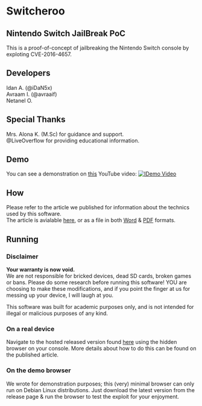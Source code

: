 # Switcheroo
## Nintendo Switch JailBreak PoC
This is a proof-of-concept of jailbreaking the Nintendo Switch console by exploting CVE-2016-4657.

## Developers
Idan A. (@iDaN5x)  
Avraam I. (@avraaif)  
Netanel O.  

## Special Thanks
Mrs. Alona K. (M.Sc) for guidance and support.  
@LiveOverflow for providing educational information.

## Demo
You can see a demonstration on [this](https://youtu.be/KDiXJ-Q4mkY) YouTube video:
[![IDemo Video](https://img.youtube.com/vi/KDiXJ-Q4mkY/0.jpg)](https://www.youtube.com/watch?v=KDiXJ-Q4mkY)

## How
Please refer to the article we published for information about the technics used by this software.  
The article is avialable [here](https://github.com/iDaN5x/Switcheroo/wiki/Article), or as a file in both [Word](https://github.com/iDaN5x/Switcheroo/raw/master/Article.docx) & [PDF](https://github.com/iDaN5x/Switcheroo/raw/master/Article.pdf) formats.

## Running
### Disclaimer
**Your warranty is now void.**  
We are not responsible for bricked devices, dead SD cards, broken games or bans.
Please do some research before running this software! YOU are choosing to make 
these modifications, and if you point the finger at us for messing up your device, I will laugh at you.

This software was built for academic purposes only, and is not intended for illegal or malicious purposes of any kind.

### On a real device
Navigate to the hosted released version found [here](https://idan5x.github.io/Switcheroo/) using the hidden browser on your console.
More details about how to do this can be found on the published article.

### On the demo browser
We wrote for demonstration purposes; this (very) minimal browser can only run on Debian Linux distributions.
Just download the latest version from the release page & run the browser to test the exploit for your enjoyment.
